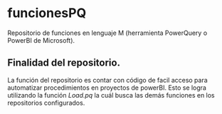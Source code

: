 ﻿# funcionesPQ
Repositorio de funciones en lenguaje M (herramienta PowerQuery o PowerBI de Microsoft).

## Finalidad del repositorio.

La función del repositorio es contar con código de facil acceso para automatizar procedimientos en proyectos de powerBI.
Esto se logra utilizando la función _Load.pq_ la cuál busca las demás funciones en los repositorios configurados.
